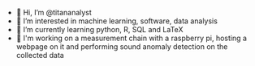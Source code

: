 - 👋 Hi, I’m @titananalyst
- 👀 I’m interested in machine learning, software, data analysis
- 🌱 I’m currently learning python, R, SQL and LaTeX
- 🌱 I'm working on a measurement chain with a raspberry pi, hosting a webpage on it and performing sound anomaly detection on the collected data

<!---
titananalyst/titananalyst is a ✨ special ✨ repository because its `README.md` (this file) appears on your GitHub profile.
You can click the Preview link to take a look at your changes.
--->
